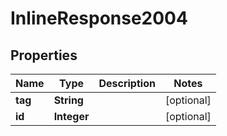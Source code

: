 # InlineResponse2004

## Properties
Name | Type | Description | Notes
------------ | ------------- | ------------- | -------------
**tag** | **String** |  |  [optional]
**id** | **Integer** |  |  [optional]
